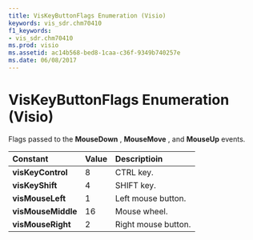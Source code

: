 ```yaml
---
title: VisKeyButtonFlags Enumeration (Visio)
keywords: vis_sdr.chm70410
f1_keywords:
- vis_sdr.chm70410
ms.prod: visio
ms.assetid: ac14b568-bed8-1caa-c36f-9349b740257e
ms.date: 06/08/2017
---
```



# VisKeyButtonFlags Enumeration (Visio)

Flags passed to the  **MouseDown** , **MouseMove** , and **MouseUp** events.



|**Constant**|**Value**|**Descriptioin**|
|:-----|:-----|:-----|
| **visKeyControl**|8|CTRL key.|
| **visKeyShift**|4|SHIFT key.|
| **visMouseLeft**|1|Left mouse button.|
| **visMouseMiddle**|16|Mouse wheel.|
| **visMouseRight**|2|Right mouse button.|

